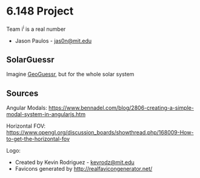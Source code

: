# 6.148 Project
Team i<sup>i</sup> is a real number
 - Jason Paulos - jas0n@mit.edu

## SolarGuessr
Imagine [GeoGuessr](https://geoguessr.com/), but for the whole solar system

## Sources
Angular Modals: https://www.bennadel.com/blog/2806-creating-a-simple-modal-system-in-angularjs.htm

Horizontal FOV: https://www.opengl.org/discussion_boards/showthread.php/168009-How-to-get-the-horizontal-fov

Logo:
 - Created by Kevin Rodriguez - kevrodz@mit.edu
 - Favicons generated by http://realfavicongenerator.net/
